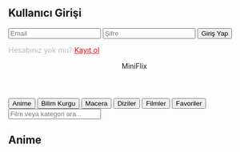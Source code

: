 <!DOCTYPE html>
<html lang="tr">
<head>
  <meta charset="UTF-8" />
  <meta name="viewport" content="width=device-width, initial-scale=1" />
  <title>MiniFlix</title>
  <style>
    /* ⬅️ BURAYA senin verdiğin CSS kodu eksiksiz eklenecek */
  </style>
</head>
<body>
  <!-- 🔐 Firebase Login -->
  <div id="login-screen">
    <form id="login-form">
      <h2>Kullanıcı Girişi</h2>
      <input type="email" id="email" placeholder="Email" required />
      <input type="password" id="password" placeholder="Şifre" required />
      <button type="submit">Giriş Yap</button>
      <p style="color:#bbb;font-size:0.9rem;">Hesabınız yok mu? <a href="#" id="register-link" style="color:#e50914;">Kayıt ol</a></p>
    </form>
  </div>

  <!-- ⬇️ MiniFlix Arayüzü -->
  <header>MiniFlix</header>
  <nav>
    <button class="active" data-category="anime">Anime</button>
    <button data-category="scifi">Bilim Kurgu</button>
    <button data-category="adventure">Macera</button>
    <button data-category="series">Diziler</button>
    <button data-category="movies">Filmler</button>
    <button data-category="favorites">Favoriler</button>
  </nav>
  <div id="search-container">
    <input type="text" id="search-input" placeholder="Film veya kategori ara..." />
  </div>
  <main>
    <h2 class="category-title">Anime</h2>
    <div class="movie-row" id="movie-row"></div>
  </main>

  <!-- 🎥 Detay popup (senin tasarım) -->
  <div id="detail-popup">
    <!-- içerik aynı kalacak -->
  </div>

  <!-- 🌐 Firebase ve uygulama scripti -->
  <script type="module">
    import { initializeApp } from "https://www.gstatic.com/firebasejs/12.0.0/firebase-app.js";
    import { getAuth, signInWithEmailAndPassword, createUserWithEmailAndPassword, onAuthStateChanged } from "https://www.gstatic.com/firebasejs/12.0.0/firebase-auth.js";
    import { getFirestore, doc, setDoc, getDoc } from "https://www.gstatic.com/firebasejs/12.0.0/firebase-firestore.js";

    const firebaseConfig = {
      apiKey: "AIzaSyCqpQpBqiys2gSNJowq74BLf_XgxI18N2I",
      authDomain: "film-91c18.firebaseapp.com",
      projectId: "film-91c18",
      storageBucket: "film-91c18.appspot.com",
      messagingSenderId: "670730269608",
      appId: "1:670730269608:web:b59ffbbc554a8a90f9e39d"
    };

    const app = initializeApp(firebaseConfig);
    const auth = getAuth(app);
    const db = getFirestore(app);

    // 🔐 Giriş ve Kayıt Sistemi
    const loginScreen = document.getElementById('login-screen');
    const loginForm = document.getElementById('login-form');
    const emailInput = document.getElementById('email');
    const passwordInput = document.getElementById('password');
    const registerLink = document.getElementById('register-link');

    let isRegistering = false;

    registerLink.addEventListener('click', e => {
      e.preventDefault();
      isRegistering = true;
      loginForm.querySelector('button').textContent = "Kayıt Ol";
    });

    loginForm.addEventListener('submit', async (e) => {
      e.preventDefault();
      const email = emailInput.value;
      const password = passwordInput.value;

      try {
        if (isRegistering) {
          await createUserWithEmailAndPassword(auth, email, password);
        } else {
          await signInWithEmailAndPassword(auth, email, password);
        }
      } catch (err) {
        alert("Hata: " + err.message);
      }
    });

    onAuthStateChanged(auth, async (user) => {
      if (user) {
        loginScreen.style.display = 'none';
        loadFavorites();
      } else {
        loginScreen.style.display = 'flex';
      }
    });

    // 📁 Firestore Favori Yönetimi
    let favorites = [];

    async function saveFavorites() {
      const user = auth.currentUser;
      if (!user) return;
      await setDoc(doc(db, "favorites", user.uid), { list: favorites });
    }

    async function loadFavorites() {
      const user = auth.currentUser;
      if (!user) return;
      const snap = await getDoc(doc(db, "favorites", user.uid));
      if (snap.exists()) {
        favorites = snap.data().list;
      } else {
        favorites = [];
      }
      const activeCategory = document.querySelector('nav button.active').dataset.category;
      loadCategory(activeCategory);
    }

    function isFavorite(title) {
      return favorites.includes(title);
    }

    function toggleFavorite(title, btn) {
      if (isFavorite(title)) {
        favorites = favorites.filter(f => f !== title);
        btn.classList.remove('active');
      } else {
        favorites.push(title);
        btn.classList.add('active');
      }
      saveFavorites();
    }

    // 🎬 Kategoriler, Arama, Detay Popup — senin kodun birebir olacak

    // 🧠 Not: "categories" objesi, movieRow, nav butonları, showDetail, createMovieCard vs. burada çağrılır.

  </script>
</body>
</html>
